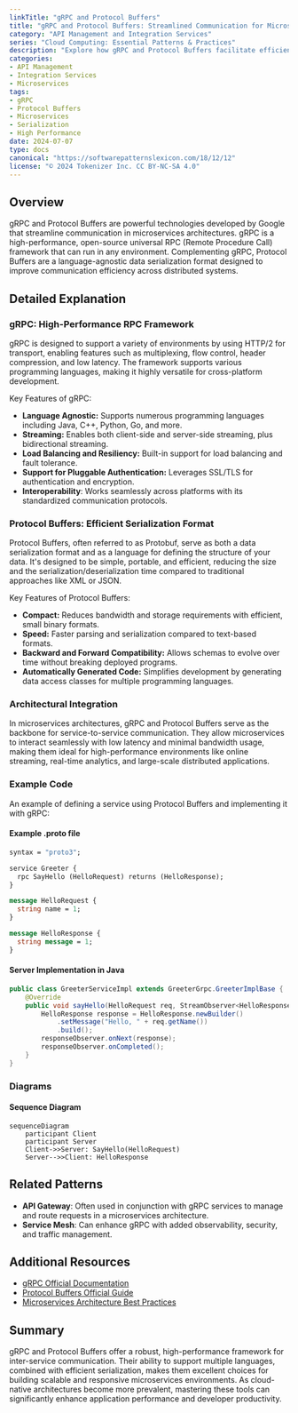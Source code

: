 ```yaml
---
linkTitle: "gRPC and Protocol Buffers"
title: "gRPC and Protocol Buffers: Streamlined Communication for Microservices"
category: "API Management and Integration Services"
series: "Cloud Computing: Essential Patterns & Practices"
description: "Explore how gRPC and Protocol Buffers facilitate efficient communication in microservices architectures, offering language-agnostic, high-performance serialization and deserialization."
categories:
- API Management
- Integration Services
- Microservices
tags:
- gRPC
- Protocol Buffers
- Microservices
- Serialization
- High Performance
date: 2024-07-07
type: docs
canonical: "https://softwarepatternslexicon.com/18/12/12"
license: "© 2024 Tokenizer Inc. CC BY-NC-SA 4.0"
---
```


## Overview

gRPC and Protocol Buffers are powerful technologies developed by Google that streamline communication in microservices architectures. gRPC is a high-performance, open-source universal RPC (Remote Procedure Call) framework that can run in any environment. Complementing gRPC, Protocol Buffers are a language-agnostic data serialization format designed to improve communication efficiency across distributed systems.

## Detailed Explanation

### gRPC: High-Performance RPC Framework

gRPC is designed to support a variety of environments by using HTTP/2 for transport, enabling features such as multiplexing, flow control, header compression, and low latency. The framework supports various programming languages, making it highly versatile for cross-platform development.

Key Features of gRPC:
- **Language Agnostic:** Supports numerous programming languages including Java, C++, Python, Go, and more.
- **Streaming:** Enables both client-side and server-side streaming, plus bidirectional streaming.
- **Load Balancing and Resiliency:** Built-in support for load balancing and fault tolerance.
- **Support for Pluggable Authentication:** Leverages SSL/TLS for authentication and encryption.
- **Interoperability**: Works seamlessly across platforms with its standardized communication protocols.

### Protocol Buffers: Efficient Serialization Format

Protocol Buffers, often referred to as Protobuf, serve as both a data serialization format and as a language for defining the structure of your data. It's designed to be simple, portable, and efficient, reducing the size and the serialization/deserialization time compared to traditional approaches like XML or JSON.

Key Features of Protocol Buffers:
- **Compact:** Reduces bandwidth and storage requirements with efficient, small binary formats.
- **Speed:** Faster parsing and serialization compared to text-based formats.
- **Backward and Forward Compatibility:** Allows schemas to evolve over time without breaking deployed programs.
- **Automatically Generated Code:** Simplifies development by generating data access classes for multiple programming languages.

### Architectural Integration

In microservices architectures, gRPC and Protocol Buffers serve as the backbone for service-to-service communication. They allow microservices to interact seamlessly with low latency and minimal bandwidth usage, making them ideal for high-performance environments like online streaming, real-time analytics, and large-scale distributed applications.

### Example Code

An example of defining a service using Protocol Buffers and implementing it with gRPC:

#### Example .proto file

```protobuf
syntax = "proto3";

service Greeter {
  rpc SayHello (HelloRequest) returns (HelloResponse);
}

message HelloRequest {
  string name = 1;
}

message HelloResponse {
  string message = 1;
}
```

#### Server Implementation in Java

```java
public class GreeterServiceImpl extends GreeterGrpc.GreeterImplBase {
    @Override
    public void sayHello(HelloRequest req, StreamObserver<HelloResponse> responseObserver) {
        HelloResponse response = HelloResponse.newBuilder()
            .setMessage("Hello, " + req.getName())
            .build();
        responseObserver.onNext(response);
        responseObserver.onCompleted();
    }
}
```

### Diagrams

#### Sequence Diagram

```mermaid
sequenceDiagram
    participant Client
    participant Server
    Client->>Server: SayHello(HelloRequest)
    Server-->>Client: HelloResponse
```

## Related Patterns

- **API Gateway**: Often used in conjunction with gRPC services to manage and route requests in a microservices architecture.
- **Service Mesh**: Can enhance gRPC with added observability, security, and traffic management.

## Additional Resources

- [gRPC Official Documentation](https://grpc.io/docs/)
- [Protocol Buffers Official Guide](https://developers.google.com/protocol-buffers)
- [Microservices Architecture Best Practices](https://docs.microsoft.com/en-us/azure/architecture/microservices/)

## Summary

gRPC and Protocol Buffers offer a robust, high-performance framework for inter-service communication. Their ability to support multiple languages, combined with efficient serialization, makes them excellent choices for building scalable and responsive microservices environments. As cloud-native architectures become more prevalent, mastering these tools can significantly enhance application performance and developer productivity.
